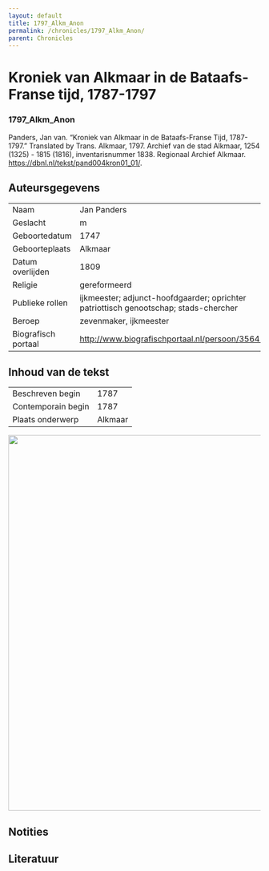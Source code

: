 ```yaml
---
layout: default
title: 1797_Alkm_Anon
permalink: /chronicles/1797_Alkm_Anon/
parent: Chronicles
--- 
```



# Kroniek van Alkmaar in de Bataafs-Franse tijd, 1787-1797 

### 1797_Alkm_Anon 

Panders, Jan van. “Kroniek van Alkmaar in de Bataafs-Franse Tijd, 1787-1797.” Translated by Trans. Alkmaar, 1797. Archief van de stad Alkmaar, 1254 (1325) - 1815 (1816), inventarisnummer 1838. Regionaal Archief Alkmaar. https://dbnl.nl/tekst/pand004kron01_01/. 

## Auteursgegevens 

| | | 
| --------------- | --------------- | 
| Naam | Jan Panders | 
| Geslacht | m | 
| Geboortedatum | 1747 | 
| Geboorteplaats | Alkmaar | 
| Datum overlijden | 1809 | 
| Religie | gereformeerd | 
| Publieke rollen | ijkmeester; adjunct-hoofdgaarder; oprichter patriottisch genootschap; stads-chercher | 
| Beroep | zevenmaker, ijkmeester | 
| Biografisch portaal | http://www.biografischportaal.nl/persoon/35641238 | 

## Inhoud van de tekst 

| | | 
| --------------- | --------------- | 
| Beschreven begin | 1787 | 
| Contemporain begin | 1787 | 
| Plaats onderwerp | Alkmaar | 

[<img src="..\..\barplots_chronicles\1797_Alkm_Anon.jpg" width="750"/>](..\..\barplots_chronicles\1797_Alkm_Anon.jpg) 

## Notities 

## Literatuur 

